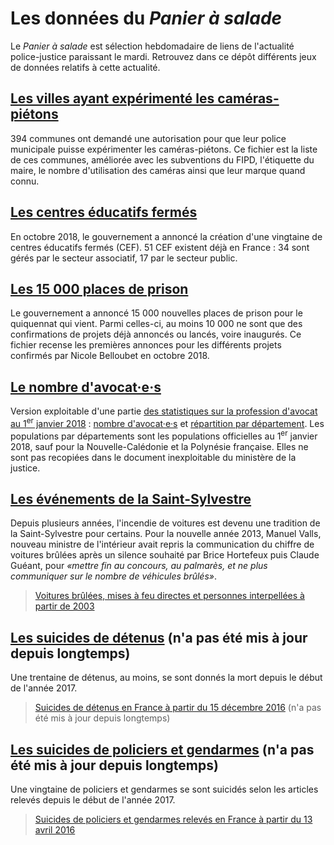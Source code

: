 # Les données du *Panier à salade*

Le *Panier à salade* est sélection hebdomadaire de liens de l'actualité police-justice paraissant le mardi. Retrouvez dans ce dépôt différents jeux de données relatifs à cette actualité.

## [Les villes ayant expérimenté les caméras-piétons](./cameras-pietons-police-municipale.csv)

394 communes ont demandé une autorisation pour que leur police municipale puisse expérimenter les caméras-piétons. Ce fichier est la liste de ces communes, améliorée avec les subventions du FIPD, l'étiquette du maire, le nombre d'utilisation des caméras ainsi que leur marque quand connu.

## [Les centres éducatifs fermés](./cef.csv)

En octobre 2018, le gouvernement a annoncé la création d'une vingtaine de centres éducatifs fermés (CEF). 51 CEF existent déjà en France : 34 sont gérés par le secteur associatif, 17 par le secteur public.

## [Les 15 000 places de prison](./plan-immobilier-penitentiaire-15000.csv)

Le gouvernement a annoncé 15 000 nouvelles places de prison pour le quiquennat qui vient. Parmi celles-ci, au moins 10 000 ne sont que des confirmations de projets déjà annoncés ou lancés, voire inaugurés. Ce fichier recense les premières annonces pour les différents projets confirmés par Nicole Belloubet en octobre 2018.

## [Le nombre d'avocat·e·s](./avocats-01012018.csv)

Version exploitable d'une partie [des statistiques sur la profession d'avocat au 1<sup>er</sup> janvier 2018](http://www.justice.gouv.fr/justice-civile-11861/statistiques-11870/statistiques-2018-sur-la-profession-davocat-31786.html) : [nombre d'avocat·e·s](./avocats-01012018.csv) et [répartition par département](./avocats-par-dpt.csv). Les populations par départements sont les populations officielles au 1<sup>er</sup> janvier 2018, sauf pour la Nouvelle-Calédonie et la Polynésie française. Elles ne sont pas recopiées dans le document inexploitable du ministère de la justice.

## [Les événements de la Saint-Sylvestre](./saint-sylvestre.csv)

Depuis plusieurs années, l'incendie de voitures est devenu une tradition de la Saint-Sylvestre pour certains. Pour la nouvelle année 2013, Manuel Valls, nouveau ministre de l'intérieur avait repris la communication du chiffre de voitures brûlées après un silence souhaité par Brice Hortefeux puis Claude Guéant, pour *«mettre fin au concours, au palmarès, et ne plus communiquer sur le nombre de véhicules brûlés»*.

> [Voitures brûlées, mises à feu directes et personnes interpellées à partir de 2003](./saint-sylvestre.csv)

## [Les suicides de détenus](./suicides-detenus.csv) (n'a pas été mis à jour depuis longtemps)

Une trentaine de détenus, au moins, se sont donnés la mort depuis le début de l'année 2017.

> [Suicides de détenus en France à partir du 15 décembre 2016](./suicides-detenus.csv) (n'a pas été mis à jour depuis longtemps)

## [Les suicides de policiers et gendarmes](./suicides-policiers.csv) (n'a pas été mis à jour depuis longtemps)

Une vingtaine de policiers et gendarmes se sont suicidés selon les articles relevés depuis le début de l'année 2017.

> [Suicides de policiers et gendarmes relevés en France à partir du 13 avril 2016](./suicides-policiers.csv)